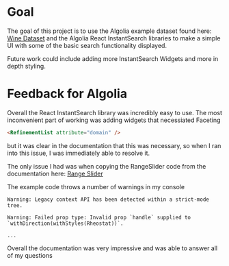 # Goal
The goal of this project is to use the Algolia example dataset found here: [Wine Dataset](https://github.com/algolia/datasets/tree/master/wine) and the Algolia React InstantSearch libraries to make a simple UI with some of the basic search functionality displayed.

Future work could include adding more InstantSearch Widgets and more in depth styling.

# Feedback for Algolia
Overall the React InstantSearch library was incredibly easy to use. The most inconvenient part of working was adding widgets that necessiated Faceting
``` html
<RefinementList attribute="domain" />
```
but it was clear in the documentation that this was necessary, so when I ran into this issue, I was immediately able to resolve it.

The only issue I had was when copying the RangeSlider code from the documentation here: [Range Slider](https://www.algolia.com/doc/api-reference/widgets/range-slider/react/#full-example)

The example code throws a number of warnings in my console
```
Warning: Legacy context API has been detected within a strict-mode tree.

Warning: Failed prop type: Invalid prop `handle` supplied to `withDirection(withStyles(Rheostat))`.

...
```

Overall the documentation was very impressive and was able to answer all of my questions